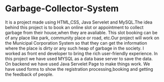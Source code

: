 # Garbage-Collector-System
It is a project made using HTML,CSS, Java Servelet and MySQL.The idea behind this project is to book an online slot or appointment to collect garbage from their house,when they are avaliable.
This slot booking can be of any place like park, community place or road, etc.Our project will work on the Municipal Corporation System so that they can get the information where the place is dirty or
any such heap of garbage in the society. I worked as front end developer to bring the rich user-friendly experience. 
   In this project we have used MYSQL as a data base server to save the data. On backend we have used Java Servelet Page to make things work. We have used forms to show the registration processing,booking and getting the feedback of people.
